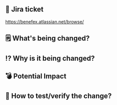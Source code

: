 ## :ticket: Jira ticket

https://benefex.atlassian.net/browse/


## :spiral_notepad: What's being changed?


## :interrobang: Why is it being changed?


## :bomb: Potential Impact


## :test_tube: How to test/verify the change?

